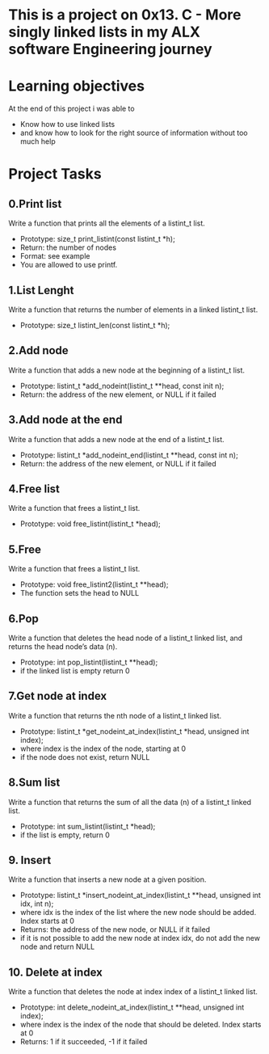 # This is a project on 0x13. C - More singly linked lists in my ALX software Engineering journey

# Learning objectives

At the end of this project i was able to 
- Know how to use linked lists
- and know how to look for the right source of information without too much help

# Project Tasks

## 0.Print list
Write a function that prints all the elements of a listint_t list.

- Prototype: size_t print_listint(const listint_t *h);
- Return: the number of nodes
- Format: see example
- You are allowed to use printf.

## 1.List Lenght
Write a function that returns the number of elements in a linked listint_t list.

- Prototype: size_t listint_len(const listint_t *h);

## 2.Add node
Write a function that adds a new node at the beginning of a listint_t list.

- Prototype: listint_t *add_nodeint(listint_t **head, const init n);
- Return: the address of the new element, or NULL if it failed

## 3.Add node at the end
Write a function that adds a new node at the end of a listint_t list.

- Prototype: listint_t *add_nodeint_end(listint_t **head, const int n);
- Return: the address of the new element, or NULL if it failed

## 4.Free list
Write a function that frees a listint_t list.

- Prototype: void free_listint(listint_t *head);

## 5.Free
Write a function that frees a listint_t list.

- Prototype: void free_listint2(listint_t **head);
- The function sets the head to NULL

## 6.Pop
Write a function that deletes the head node of a listint_t linked list, and returns the head node’s data (n).

- Prototype: int pop_listint(listint_t **head);
- if the linked list is empty return 0

## 7.Get node at index
Write a function that returns the nth node of a listint_t linked list.

- Prototype: listint_t *get_nodeint_at_index(listint_t *head, unsigned int index);
- where index is the index of the node, starting at 0
- if the node does not exist, return NULL

## 8.Sum list
Write a function that returns the sum of all the data (n) of a listint_t linked list.

- Prototype: int sum_listint(listint_t *head);
- if the list is empty, return 0

## 9. Insert
Write a function that inserts a new node at a given position.

- Prototype: listint_t *insert_nodeint_at_index(listint_t **head, unsigned int idx, int n);
- where idx is the index of the list where the new node should be added. Index starts at 0
- Returns: the address of the new node, or NULL if it failed
- if it is not possible to add the new node at index idx, do not add the new node and return NULL

## 10. Delete at index
Write a function that deletes the node at index index of a listint_t linked list.

- Prototype: int delete_nodeint_at_index(listint_t **head, unsigned int index);
- where index is the index of the node that should be deleted. Index starts at 0
- Returns: 1 if it succeeded, -1 if it failed
